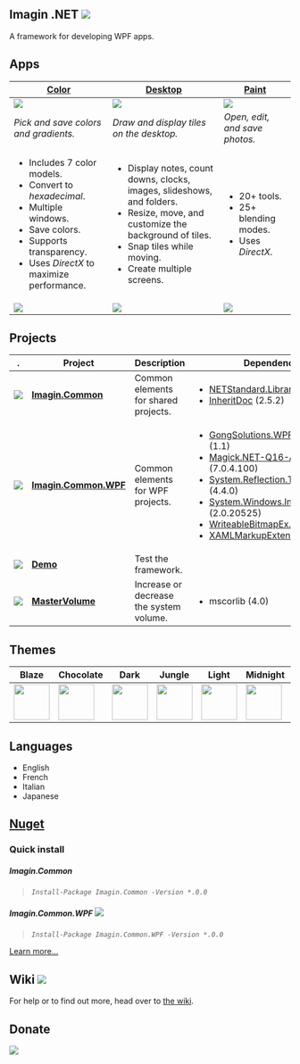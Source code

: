 Imagin .NET ![](https://img.shields.io/badge/style-6.6-blue.svg?style=flat&label=Version)
---
A framework for developing WPF apps.

Apps 
---
**[Color](https://github.com/imagin-tech/Imagin.NET/tree/master/Apps.Color)** | **[Desktop](https://github.com/imagin-tech/Imagin.NET/tree/master/Apps.Desktop)** | **[Paint](https://github.com/imagin-tech/Imagin.NET/tree/master/Apps.Paint)** |
-|-|-|
<img src="https://github.com/imagin-tech/Imagin.NET/blob/master/Images/Logos/Color.png?raw=true"/> | <img src="https://github.com/imagin-tech/Imagin.NET/blob/master/Images/Logos/Desktop.png?raw=true"/>  | <img src="https://github.com/imagin-tech/Imagin.NET/blob/master/Images/Logos/Paint.png?raw=true"/> |
*Pick and save colors and gradients.* | *Draw and display tiles on the desktop.* | *Open, edit, and save photos.* |
<ul><li>Includes 7 color models.</li><li>Convert to *hexadecimal*.</li><li>Multiple windows.</li><li>Save colors.</li><li>Supports transparency.</li><li>Uses *DirectX* to maximize performance.</li></ul> | <ul><li>Display notes, count downs, clocks, images, slideshows, and folders.</li><li>Resize, move, and customize the background of tiles.</li><li>Snap tiles while moving.</li><li>Create multiple screens.</li></ul> | <ul><li>20+ tools.</li><li>25+ blending modes.</li><li>Uses *DirectX*.</li></ul> |
![](https://img.shields.io/badge/style-Stable-green.svg?style=flat&label=) | ![](https://img.shields.io/badge/style-Stable-green.svg?style=flat&label=) | ![](https://img.shields.io/badge/style-Unstable-red.svg?style=flat&label=) |

Projects
---
. | Project | Description | Dependencies | Build |
-|-|-|-|-|
![](https://img.shields.io/badge/style-C%23-blue.svg?style=flat&label=) | **[Imagin.Common](https://github.com/imagin-tech/Imagin.NET/tree/master/Imagin.Common)** | Common elements for shared projects. | <ul><li>[NETStandard.Library](https://docs.microsoft.com/en-us/dotnet/standard/net-standard) (2.0.3)</li><li>[InheritDoc](https://www.inheritdoc.io/) (2.5.2)</li></ul> | ![](https://img.shields.io/badge/style-Stable-green.svg?style=flat&label=) |
![](https://img.shields.io/badge/style-C%23-blue.svg?style=flat&label=) | **[Imagin.Common.WPF](https://github.com/imagin-tech/Imagin.NET/tree/master/Imagin.Common.WPF)** | Common elements for WPF projects. | <ul><li>[GongSolutions.WPF.DragDrop](https://github.com/punker76/gong-wpf-dragdrop) (1.1)</li><li>[Magick.NET-Q16-AnyCPU](https://github.com/dlemstra/Magick.NET) (7.0.4.100)</li><li>[System.Reflection.TypeExtensions](https://www.nuget.org/packages/System.Reflection.TypeExtensions/) (4.4.0)</li><li>[System.Windows.Interactivity.WPF](http://www.microsoft.com/en-us/download/details.aspx?id=10801) (2.0.20525)</li><li>[WriteableBitmapEx.Wpf](https://github.com/reneschulte/WriteableBitmapEx) (1.5)</li><li>[XAMLMarkupExtensions](http://xamlmarkupextensions.codeplex.com/) (1.3.0)</li></ul> | ![](https://img.shields.io/badge/style-Stable-green.svg?style=flat&label=) |
![](https://img.shields.io/badge/style-C%23-red.svg?style=flat&label=) | **[Demo](https://github.com/imagin-tech/Imagin.NET/tree/master/Demo)** | Test the framework. | | ![](https://img.shields.io/badge/style-Unstable-red.svg?style=flat&label=) |
![](https://img.shields.io/badge/style-C++-red.svg?style=flat&label=) | **[MasterVolume](https://github.com/imagin-tech/Imagin.NET/tree/master/MasterVolume)** | Increase or decrease the system volume. | <ul><li>mscorlib (4.0)</li></ul> | ![](https://img.shields.io/badge/style-Stable-green.svg?style=flat&label=) |

Themes
---
Blaze | Chocolate | Dark | Jungle | Light | Midnight | Violet |
-|-|-|-|-|-|-|
<img src="https://github.com/imagin-tech/Imagin.NET/blob/master/Images/Screenshots/Themes/Blaze.png?raw=true" width="64" /> | <img src="https://github.com/imagin-tech/Imagin.NET/blob/master/Images/Screenshots/Themes/Chocolate.png?raw=true" width="64" /> | <img src="https://github.com/imagin-tech/Imagin.NET/blob/master/Images/Screenshots/Themes/Dark.png?raw=true" width="64" /> | <img src="https://github.com/imagin-tech/Imagin.NET/blob/master/Images/Screenshots/Themes/Jungle.png?raw=true" width="64" /> | <img src="https://github.com/imagin-tech/Imagin.NET/blob/master/Images/Screenshots/Themes/Light.png?raw=true" width="64" /> | <img src="https://github.com/imagin-tech/Imagin.NET/blob/master/Images/Screenshots/Themes/Midnight.png?raw=true" width="64" /> | <img src="https://github.com/imagin-tech/Imagin.NET/blob/master/Images/Screenshots/Themes/Violet.png?raw=true" width="64" />

Languages
---
- English
- French
- Italian
- Japanese

[Nuget](https://www.nuget.org/packages/Imagin.Common/)
---
### Quick install
##### Imagin.Common
> _`Install-Package Imagin.Common -Version *.0.0`_
##### Imagin.Common.WPF ![](https://img.shields.io/badge/style-Coming%20soon!-red.svg?style=flat&label=)
> _`Install-Package Imagin.Common.WPF -Version *.0.0`_

[Learn more...](https://github.com/imagin-tech/Imagin.NET/wiki/Getting-Started#install-with-nuget-coming-soon)

Wiki ![](https://img.shields.io/badge/style-Coming%20soon!-red.svg?style=flat&label=)
---
For help or to find out more, head over to [the wiki](https://github.com/imagin-tech/Imagin.NET/wiki/Getting-Started).

Donate
---
[![](https://www.paypalobjects.com/en_US/i/btn/btn_donateCC_LG.gif)](https://www.paypal.com/cgi-bin/webscr?cmd=_s-xclick&hosted_button_id=AJJG6PWLBYQNG)